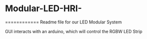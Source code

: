 # Modular-LED-HRI-
============
Readme file for our LED Modular System

GUI interacts with an arduino, which will control the RGBW LED Strip
